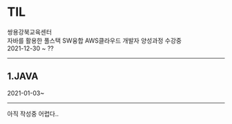 # TIL #
쌍용강북교육센터   
자바를 활용한 풀스택 SW융합 AWS클라우드 개발자 양성과정 수강중  
2021-12-30 ~ ??

___ 

## 1.JAVA ##
2021-01-03~

--- 
아직 작성중 어렵다..
